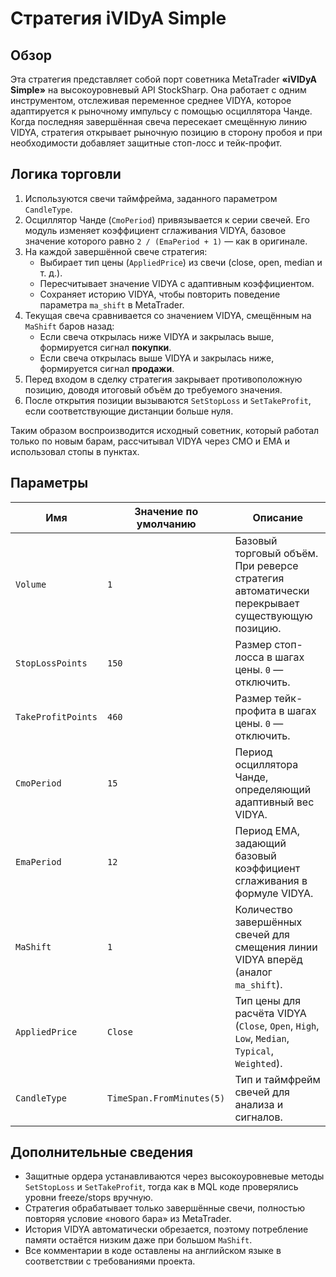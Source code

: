 # Стратегия iVIDyA Simple

## Обзор
Эта стратегия представляет собой порт советника MetaTrader **«iVIDyA Simple»** на высокоуровневый API StockSharp. Она работает с одним инструментом, отслеживая переменное среднее VIDYA, которое адаптируется к рыночному импульсу с помощью осциллятора Чанде. Когда последняя завершённая свеча пересекает смещённую линию VIDYA, стратегия открывает рыночную позицию в сторону пробоя и при необходимости добавляет защитные стоп-лосс и тейк-профит.

## Логика торговли
1. Используются свечи таймфрейма, заданного параметром `CandleType`.
2. Осциллятор Чанде (`CmoPeriod`) привязывается к серии свечей. Его модуль изменяет коэффициент сглаживания VIDYA, базовое значение которого равно `2 / (EmaPeriod + 1)` — как в оригинале.
3. На каждой завершённой свече стратегия:
   - Выбирает тип цены (`AppliedPrice`) из свечи (close, open, median и т. д.).
   - Пересчитывает значение VIDYA с адаптивным коэффициентом.
   - Сохраняет историю VIDYA, чтобы повторить поведение параметра `ma_shift` в MetaTrader.
4. Текущая свеча сравнивается со значением VIDYA, смещённым на `MaShift` баров назад:
   - Если свеча открылась ниже VIDYA и закрылась выше, формируется сигнал **покупки**.
   - Если свеча открылась выше VIDYA и закрылась ниже, формируется сигнал **продажи**.
5. Перед входом в сделку стратегия закрывает противоположную позицию, доводя итоговый объём до требуемого значения.
6. После открытия позиции вызываются `SetStopLoss` и `SetTakeProfit`, если соответствующие дистанции больше нуля.

Таким образом воспроизводится исходный советник, который работал только по новым барам, рассчитывал VIDYA через CMO и EMA и использовал стопы в пунктах.

## Параметры
| Имя | Значение по умолчанию | Описание |
|-----|-----------------------|----------|
| `Volume` | `1` | Базовый торговый объём. При реверсе стратегия автоматически перекрывает существующую позицию. |
| `StopLossPoints` | `150` | Размер стоп-лосса в шагах цены. `0` — отключить. |
| `TakeProfitPoints` | `460` | Размер тейк-профита в шагах цены. `0` — отключить. |
| `CmoPeriod` | `15` | Период осциллятора Чанде, определяющий адаптивный вес VIDYA. |
| `EmaPeriod` | `12` | Период EMA, задающий базовый коэффициент сглаживания в формуле VIDYA. |
| `MaShift` | `1` | Количество завершённых свечей для смещения линии VIDYA вперёд (аналог `ma_shift`). |
| `AppliedPrice` | `Close` | Тип цены для расчёта VIDYA (`Close`, `Open`, `High`, `Low`, `Median`, `Typical`, `Weighted`). |
| `CandleType` | `TimeSpan.FromMinutes(5)` | Тип и таймфрейм свечей для анализа и сигналов. |

## Дополнительные сведения
- Защитные ордера устанавливаются через высокоуровневые методы `SetStopLoss` и `SetTakeProfit`, тогда как в MQL коде проверялись уровни freeze/stops вручную.
- Стратегия обрабатывает только завершённые свечи, полностью повторяя условие «нового бара» из MetaTrader.
- История VIDYA автоматически обрезается, поэтому потребление памяти остаётся низким даже при большом `MaShift`.
- Все комментарии в коде оставлены на английском языке в соответствии с требованиями проекта.
